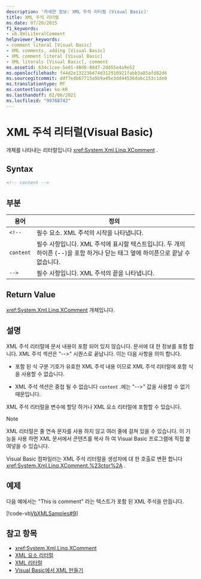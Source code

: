 ```yaml
---
description: '자세한 정보: XML 주석 리터럴 (Visual Basic)'
title: XML 주석 리터럴
ms.date: 07/20/2015
f1_keywords:
- vb.XmlLiteralComment
helpviewer_keywords:
- comment literal [Visual Basic]
- XML comments, adding [Visual Basic]
- XML comment literal [Visual Basic]
- XML literals [Visual Basic], comment
ms.assetid: 634c1cee-5e01-48d0-88d7-2dd55e4a9e52
ms.openlocfilehash: f44d2e132236d74d312910921fabb3a85afd82d6
ms.sourcegitcommit: ddf7edb67715a5b9a45e3dd44536dabc153c1de0
ms.translationtype: MT
ms.contentlocale: ko-KR
ms.lasthandoff: 02/06/2021
ms.locfileid: "99768742"
---
```

# <a name="xml-comment-literal-visual-basic"></a>XML 주석 리터럴(Visual Basic)

개체를 나타내는 리터럴입니다 <xref:System.Xml.Linq.XComment> .  
  
## <a name="syntax"></a>Syntax  
  
```xml  
<!-- content -->  
```  
  
## <a name="parts"></a>부분  
  
|용어|정의|  
|---|---|  
|`<!--`|필수 요소. XML 주석의 시작을 나타냅니다.|  
|`content`|필수 사항입니다. XML 주석에 표시할 텍스트입니다. 두 개의 하이픈 (--)을 포함 하거나 닫는 태그 옆에 하이픈으로 끝날 수 없습니다.|  
|`-->`|필수 사항입니다. XML 주석의 끝을 나타냅니다.|  
  
## <a name="return-value"></a>Return Value  

 <xref:System.Xml.Linq.XComment> 개체입니다.  
  
## <a name="remarks"></a>설명  

 XML 주석 리터럴에 문서 내용이 포함 되어 있지 않습니다. 문서에 대 한 정보를 포함 합니다. XML 주석 섹션은 "-->" 시퀀스로 끝납니다. 이는 다음 사항을 의미 합니다.  
  
- 포함 된 식 구분 기호가 유효한 XML 주석 내용 이므로 XML 주석 리터럴에 포함 식을 사용할 수 없습니다.  
  
- XML 주석 섹션은 중첩 될 수 없습니다 `content` .에는 "-->" 값을 사용할 수 없기 때문입니다.  
  
 XML 주석 리터럴을 변수에 할당 하거나 XML 요소 리터럴에 포함할 수 있습니다.  
  
> [!NOTE]
> XML 리터럴은 줄 연속 문자를 사용 하지 않고 여러 줄에 걸쳐 있을 수 있습니다. 이 기능을 사용 하면 XML 문서에서 콘텐츠를 복사 하 여 Visual Basic 프로그램에 직접 붙여넣을 수 있습니다.  
  
 Visual Basic 컴파일러는 XML 주석 리터럴을 생성자에 대 한 호출로 변환 합니다 <xref:System.Xml.Linq.XComment.%23ctor%2A> .  
  
## <a name="example"></a>예제  

 다음 예에서는 "This is comment" 라는 텍스트가 포함 된 XML 주석을 만듭니다.  
  
 [!code-vb[VbXMLSamples#9](~/samples/snippets/visualbasic/VS_Snippets_VBCSharp/VbXMLSamples/VB/XMLSamples4.vb#9)]  
  
## <a name="see-also"></a>참고 항목

- <xref:System.Xml.Linq.XComment>
- [XML 요소 리터럴](xml-element-literal.md)
- [XML 리터럴](index.md)
- [Visual Basic에서 XML 만들기](../../programming-guide/language-features/xml/creating-xml.md)
